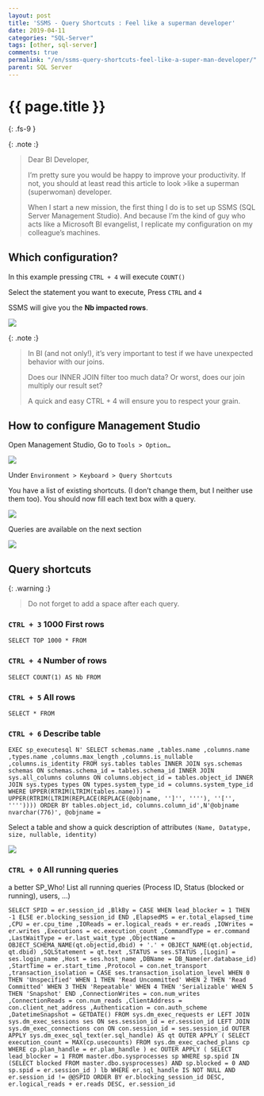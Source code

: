 ```yaml
---
layout: post
title: 'SSMS - Query Shortcuts : Feel like a superman developer'
date: 2019-04-11
categories: "SQL-Server"
tags: [other, sql-server]
comments: true
permalink: "/en/ssms-query-shortcuts-feel-like-a-super-man-developer/"
parent: SQL Server
---
```

# {{ page.title }}
{: .fs-9 }

{: .note :}
>Dear BI Developer,
>
>I’m pretty sure you would be happy to improve your productivity. If not, you should at least read this article to look >like a superman (superwoman) developer.
>
>When I start a new mission, the first thing I do is to set up SSMS (SQL Server Management Studio). And because I’m the kind of guy who acts like a Microsoft BI evangelist, I replicate my configuration on my colleague’s machines.


## Which configuration?

In this example pressing `CTRL + 4` will execute `COUNT()`

Select the statement you want to execute, Press `CTRL` and `4`

SSMS will give you the **Nb impacted rows**.


![](../../assets/2019/SSMS_QueryShortcuts/SSMS_QueryShortcut.webp)


{: .note :}
>In BI (and not only!), it’s very important to test if we have unexpected behavior with our joins.
>
>Does our INNER JOIN filter too much data? Or worst, does our join multiply our result set?
>
>A quick and easy CTRL + 4 will ensure you to respect your grain.




## How to configure Management Studio

Open Management Studio, Go to `Tools > Option…`

![](../../assets/2019/SSMS_QueryShortcuts/SSMS_Query_Shortcut-1.webp)


Under `Environment > Keyboard > Query Shortcuts`

You have a list of existing shortcuts. (I don’t change them, but I neither use them too).
You should now fill each text box with a query.


![](../../assets/2019/SSMS_QueryShortcuts/SSMS_Query_Shortcut-2.webp)


Queries are available on the next section


![](../../assets/2019/SSMS_QueryShortcuts/SSMS_Query_Shortcut-3.webp)


## Query shortcuts

{: .warning :}
>Do not forget to add a space after each query.

### `CTRL + 3` 1000 First rows

```
SELECT TOP 1000 * FROM 
```


### `CTRL + 4` Number of rows

```
SELECT COUNT(1) AS Nb FROM 
```


### `CTRL + 5` All rows

```
SELECT * FROM 
```


### `CTRL + 6` Describe table

```
EXEC sp_executesql N' SELECT schemas.name ,tables.name ,columns.name ,types.name ,columns.max_length ,columns.is_nullable ,columns.is_identity FROM sys.tables tables INNER JOIN sys.schemas schemas ON schemas.schema_id = tables.schema_id INNER JOIN sys.all_columns columns ON columns.object_id = tables.object_id INNER JOIN sys.types types ON types.system_type_id = columns.system_type_id WHERE UPPER(RTRIM(LTRIM(tables.name))) = UPPER(RTRIM(LTRIM(REPLACE(REPLACE(@objname, '']'', ''''), ''['', '''')))) ORDER BY tables.object_id, columns.column_id',N'@objname nvarchar(776)', @objname = 
```


Select a table and show a quick description of attributes `(Name, Datatype, size, nullable, identity)`

![](../../assets/2019/SSMS_QueryShortcuts/SSMS_QueryShortcut_Describe.webp)



### `CTRL + 0` All running queries

a better SP_Who! List all running queries (Process ID, Status (blocked or running), users, …)


```
SELECT SPID = er.session_id ,BlkBy = CASE WHEN lead_blocker = 1 THEN -1 ELSE er.blocking_session_id END ,ElapsedMS = er.total_elapsed_time ,CPU = er.cpu_time ,IOReads = er.logical_reads + er.reads ,IOWrites = er.writes ,Executions = ec.execution_count ,CommandType = er.command ,LastWaitType = er.last_wait_type ,ObjectName = OBJECT_SCHEMA_NAME(qt.objectid,dbid) + '.' + OBJECT_NAME(qt.objectid, qt.dbid) ,SQLStatement = qt.text ,STATUS = ses.STATUS ,[Login] = ses.login_name ,Host = ses.host_name ,DBName = DB_Name(er.database_id) ,StartTime = er.start_time ,Protocol = con.net_transport ,transaction_isolation = CASE ses.transaction_isolation_level WHEN 0 THEN 'Unspecified' WHEN 1 THEN 'Read Uncommitted' WHEN 2 THEN 'Read Committed' WHEN 3 THEN 'Repeatable' WHEN 4 THEN 'Serializable' WHEN 5 THEN 'Snapshot' END ,ConnectionWrites = con.num_writes ,ConnectionReads = con.num_reads ,ClientAddress = con.client_net_address ,Authentication = con.auth_scheme ,DatetimeSnapshot = GETDATE() FROM sys.dm_exec_requests er LEFT JOIN sys.dm_exec_sessions ses ON ses.session_id = er.session_id LEFT JOIN sys.dm_exec_connections con ON con.session_id = ses.session_id OUTER APPLY sys.dm_exec_sql_text(er.sql_handle) AS qt OUTER APPLY ( SELECT execution_count = MAX(cp.usecounts) FROM sys.dm_exec_cached_plans cp WHERE cp.plan_handle = er.plan_handle ) ec OUTER APPLY ( SELECT lead_blocker = 1 FROM master.dbo.sysprocesses sp WHERE sp.spid IN (SELECT blocked FROM master.dbo.sysprocesses) AND sp.blocked = 0 AND sp.spid = er.session_id ) lb WHERE er.sql_handle IS NOT NULL AND er.session_id != @@SPID ORDER BY er.blocking_session_id DESC, er.logical_reads + er.reads DESC, er.session_id
```